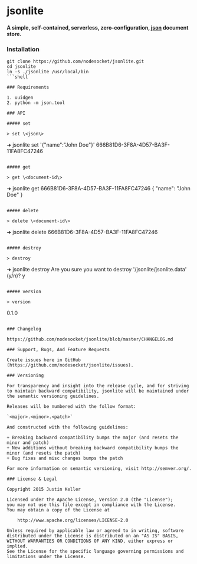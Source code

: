 # jsonlite

#### A simple, self-contained, serverless, zero-configuration, [json](http://www.json.org/) document store.

### Installation

```
git clone https://github.com/nodesocket/jsonlite.git
cd jsonlite
ln -s ./jsonlite /usr/local/bin
```shell

### Requirements

1. uuidgen
2. python -m json.tool

### API

##### set

> set \<json\>

````
➜ jsonlite set '{"name":"John Doe"}'
666B81D6-3F8A-4D57-BA3F-11FA8FC47246
````shell

##### get

> get \<document-id\>

````
➜ jsonlite get 666B81D6-3F8A-4D57-BA3F-11FA8FC47246
{
    "name": "John Doe"
}
````shell

##### delete

> delete \<document-id\>

````
➜ jsonlite delete 666B81D6-3F8A-4D57-BA3F-11FA8FC47246
````shell

##### destroy

> destroy

````
➜ jsonlite destroy
Are you sure you want to destroy '/jsonlite/jsonlite.data' (y/n)? y
````shell

##### version

> version

````
0.1.0
````shell

### Changelog

https://github.com/nodesocket/jsonlite/blob/master/CHANGELOG.md

### Support, Bugs, And Feature Requests

Create issues here in GitHub (https://github.com/nodesocket/jsonlite/issues).

### Versioning

For transparency and insight into the release cycle, and for striving to maintain backward compatibility, jsonlite will be maintained under the semantic versioning guidelines.

Releases will be numbered with the follow format:

`<major>.<minor>.<patch>`

And constructed with the following guidelines:

+ Breaking backward compatibility bumps the major (and resets the minor and patch)
+ New additions without breaking backward compatibility bumps the minor (and resets the patch)
+ Bug fixes and misc changes bumps the patch

For more information on semantic versioning, visit http://semver.org/.

### License & Legal

Copyright 2015 Justin Keller

Licensed under the Apache License, Version 2.0 (the "License");
you may not use this file except in compliance with the License.
You may obtain a copy of the License at

    http://www.apache.org/licenses/LICENSE-2.0

Unless required by applicable law or agreed to in writing, software
distributed under the License is distributed on an "AS IS" BASIS,
WITHOUT WARRANTIES OR CONDITIONS OF ANY KIND, either express or implied.
See the License for the specific language governing permissions and
limitations under the License.
